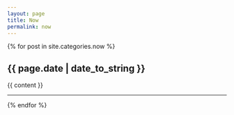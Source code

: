 ```yaml
---
layout: page
title: Now
permalink: now
---
```


{% for post in site.categories.now %}
	<h2>{{ page.date | date_to_string }}</h2>
	<p>{{ content }}</p>
	<hr>
{% endfor %}